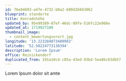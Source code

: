 ```yaml
---
id: 76e84693-a47e-4732-b0a2-600d26843062
blueprint: standorte
title: Konradshöhe
updated_by: 95e99389-87ef-46dc-89fe-516fc22e966e
updated_at: 1719927109
thumbnail_image:
  - content_bewertungvorort.jpg
longitude: '13.223284073480983'
latitude: '52.58224773138394'
description: 'Lorem Ipsum'
office: Reinickendorf
duplicated_from: 191a10c4-c85a-43ed-93bd-5ea8bc83db57
---
```

Lorem Ipsum dolor sit amte